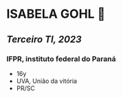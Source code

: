 # ISABELA GOHL 🥰
## *Terceiro TI, 2023*
### **IFPR, instituto federal do Paraná**

* 16y
* UVA, União da vitória
* PR/SC